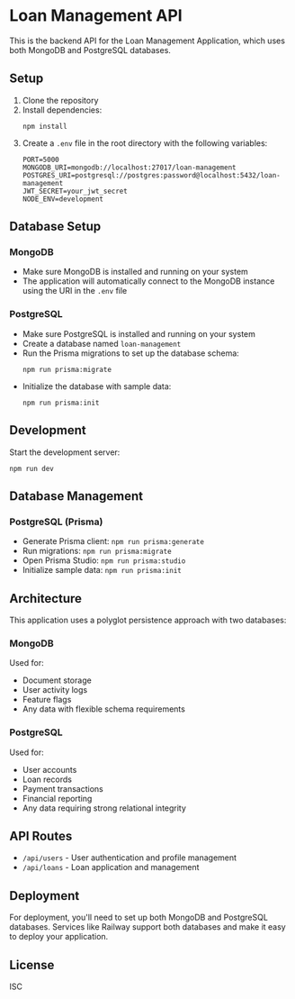 # Loan Management API

This is the backend API for the Loan Management Application, which uses both MongoDB and PostgreSQL databases.

## Setup

1. Clone the repository
2. Install dependencies:
   ```
   npm install
   ```
3. Create a `.env` file in the root directory with the following variables:
   ```
   PORT=5000
   MONGODB_URI=mongodb://localhost:27017/loan-management
   POSTGRES_URI=postgresql://postgres:password@localhost:5432/loan-management
   JWT_SECRET=your_jwt_secret
   NODE_ENV=development
   ```

## Database Setup

### MongoDB
- Make sure MongoDB is installed and running on your system
- The application will automatically connect to the MongoDB instance using the URI in the `.env` file

### PostgreSQL
- Make sure PostgreSQL is installed and running on your system
- Create a database named `loan-management`
- Run the Prisma migrations to set up the database schema:
  ```
  npm run prisma:migrate
  ```
- Initialize the database with sample data:
  ```
  npm run prisma:init
  ```

## Development

Start the development server:
```
npm run dev
```

## Database Management

### PostgreSQL (Prisma)
- Generate Prisma client: `npm run prisma:generate`
- Run migrations: `npm run prisma:migrate`
- Open Prisma Studio: `npm run prisma:studio`
- Initialize sample data: `npm run prisma:init`

## Architecture

This application uses a polyglot persistence approach with two databases:

### MongoDB
Used for:
- Document storage
- User activity logs
- Feature flags
- Any data with flexible schema requirements

### PostgreSQL
Used for:
- User accounts
- Loan records
- Payment transactions
- Financial reporting
- Any data requiring strong relational integrity

## API Routes

- `/api/users` - User authentication and profile management
- `/api/loans` - Loan application and management

## Deployment

For deployment, you'll need to set up both MongoDB and PostgreSQL databases. Services like Railway support both databases and make it easy to deploy your application.

## License

ISC 